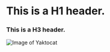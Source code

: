 # This is a H1 header. 
### This is a H3 header. 

![Image of Yaktocat](https://octodex.github.com/images/yaktocat.png)
